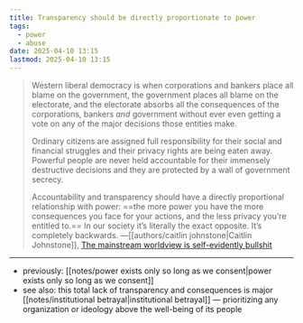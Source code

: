 ```yaml
---
title: Transparency should be directly proportionate to power
tags:
  - power
  - abuse
date: 2025-04-10 13:15
lastmod: 2025-04-10 13:15
---
```

> Western liberal democracy is when corporations and bankers place all blame on the government, the government places all blame on the electorate, and the electorate absorbs all the consequences of the corporations, bankers _and_ government without ever even getting a vote on any of the major decisions those entities make.
> 
> Ordinary citizens are assigned full responsibility for their social and financial struggles and their privacy rights are being eaten away. Powerful people are never held accountable for their immensely destructive decisions and they are protected by a wall of government secrecy.
> 
> Accountability and transparency should have a directly proportional relationship with power: ==the more power you have the more consequences you face for your actions, and the less privacy you’re entitled to.== In our society it’s literally the exact opposite. It’s completely backwards. —[[authors/caitlin johnstone|Caitlin Johnstone]], [The mainstream worldview is self-evidently bullshit](https://caitlinjohnstone.com/2022/06/17/the-mainstream-worldview-is-self-evidently-bullshit-notes-from-the-edge-of-the-narrative-matrix/)

---
- previously: [[notes/power exists only so long as we consent|power exists only so long as we consent]]
- see also: this total lack of transparency and consequences is major [[notes/institutional betrayal|institutional betrayal]] — prioritizing any organization or ideology above the well-being of its people